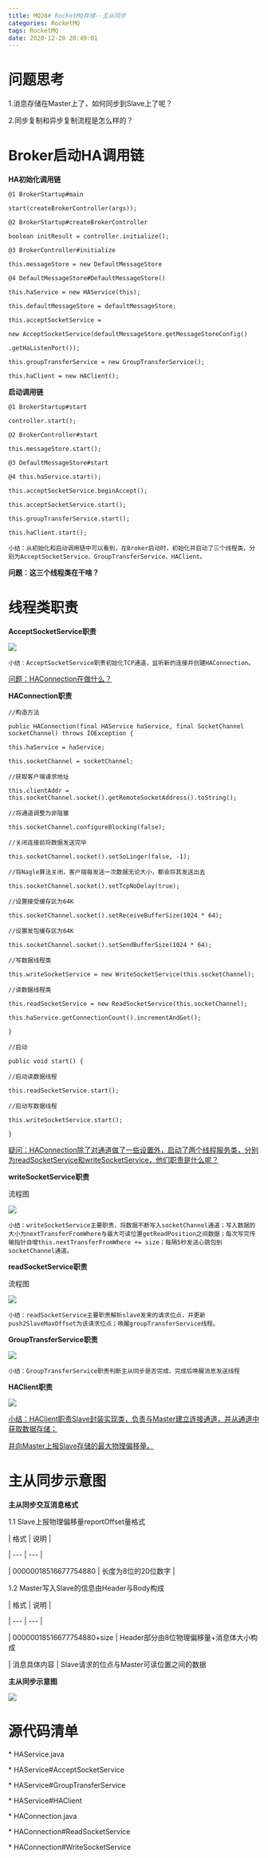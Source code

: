 ```yaml
---
title: MQ28# RocketMQ存储--主从同步
categories: RocketMQ
tags: RocketMQ
date: 2020-12-20 20:49:01
---
```




# 问题思考

1.消息存储在Master上了，如何同步到Slave上了呢？

2.同步复制和异步复制流程是怎么样的？



# Broker启动HA调用链

**HA初始化调用链**

```
@1 BrokerStartup#main

start(createBrokerController(args));

@2 BrokerStartup#createBrokerController

boolean initResult = controller.initialize();

@3 BrokerController#initialize

this.messageStore = new DefaultMessageStore

@4 DefaultMessageStore#DefaultMessageStore()

this.haService = new HAService(this);

this.defaultMessageStore = defaultMessageStore;

this.acceptSocketService =

new AcceptSocketService(defaultMessageStore.getMessageStoreConfig()

.getHaListenPort());

this.groupTransferService = new GroupTransferService();

this.haClient = new HAClient();
```



**启动调用链**

```
@1 BrokerStartup#start

controller.start();

@2 BrokerController#start

this.messageStore.start();

@3 DefaultMessageStore#start

@4 this.haService.start();

this.acceptSocketService.beginAccept();

this.acceptSocketService.start();

this.groupTransferService.start();

this.haClient.start();
```



```
小结：从初始化和启动调用链中可以看到，在Broker启动时，初始化并启动了三个线程类，分别为AcceptSocketService、GroupTransferService、HAClient。
```

**问题：这三个线程类在干啥？**



<!--more-->



# 线程类职责

**AcceptSocketService职责**

![](https://gitee.com/laoliangcode/md-picture/raw/master/img/20201219135638.png)

```
小结：AcceptSocketService职责初始化TCP通道，监听新的连接并创建HAConnection。
```

<u>问题：HAConnection在做什么？</u>



**HAConnection职责**

```
//构造方法

public HAConnection(final HAService haService, final SocketChannel socketChannel) throws IOException {

this.haService = haService;

this.socketChannel = socketChannel;

//获取客户端请求地址

this.clientAddr = this.socketChannel.socket().getRemoteSocketAddress().toString();

//将通道调整为非阻塞

this.socketChannel.configureBlocking(false);

//关闭连接前将数据发送完毕

this.socketChannel.socket().setSoLinger(false, -1);

//将Nagle算法关闭，客户端每发送一次数据无论大小，都会将其发送出去

this.socketChannel.socket().setTcpNoDelay(true);

//设置接受缓存区为64K

this.socketChannel.socket().setReceiveBufferSize(1024 * 64);

//设置发包缓存区为64K

this.socketChannel.socket().setSendBufferSize(1024 * 64);

//写数据线程类

this.writeSocketService = new WriteSocketService(this.socketChannel);

//读数据线程类

this.readSocketService = new ReadSocketService(this.socketChannel);

this.haService.getConnectionCount().incrementAndGet();

}

//启动

public void start() {

//启动读数据线程

this.readSocketService.start();

//启动写数据线程

this.writeSocketService.start();

}
```



<u>疑问：HAConnection除了对通道做了一些设置外，启动了两个线程服务类，分别为readSocketService和writeSocketService，他们职责是什么呢？</u>



**writeSocketService职责**

流程图

![](https://gitee.com/laoliangcode/md-picture/raw/master/img/20201219135721.png)

```
小结：writeSocketService主要职责，将数据不断写入socketChannel通道；写入数据的大小为nextTransferFromWhere与最大可读位置getReadPosition之间数据；每次写完传输指针自增this.nextTransferFromWhere += size；每隔5秒发送心跳包到socketChannel通道。
```

**readSocketService职责**

流程图

![](https://gitee.com/laoliangcode/md-picture/raw/master/img/20201219135746.png)

```
小结：readSocketService主要职责解析slave发来的请求位点，并更新push2SlaveMaxOffset为该请求位点；唤醒groupTransferService线程。
```



**GroupTransferService职责**

![](https://gitee.com/laoliangcode/md-picture/raw/master/img/20201219135816.png)

```
小结：GroupTransferService职责判断主从同步是否完成，完成后唤醒消息发送线程
```



**HAClient职责**

![](https://gitee.com/laoliangcode/md-picture/raw/master/img/20201219135843.png)

<u>小结：HAClient职责Slave封装实现类，负责与Master建立连接通道，并从通道中获取数据存储；</u>

<u>并向Master上报Slave存储的最大物理偏移量。</u>



# 主从同步示意图

**主从同步交互消息格式**

1.1 Slave上报物理偏移量reportOffset量格式

| 格式 | 说明 |

| --- | --- |

| 00000018516677754880 | 长度为8位的20位数字 |

1.2 Master写入Slave的信息由Header与Body构成

| 格式 | 说明 |

| --- | --- |

| 00000018516677754880+size | Header部分由8位物理偏移量+消息体大小构成

| 消息具体内容 | Slave请求的位点与Master可读位置之间的数据

**主从同步示意图**

![](https://gitee.com/laoliangcode/md-picture/raw/master/img/20201219135921.png)



# 源代码清单

\* HAService.java

\* HAService#AcceptSocketService

\* HAService#GroupTransferService

\* HAService#HAClient

\* HAConnection.java

\* HAConnection#ReadSocketService

\* HAConnection#WriteSocketService